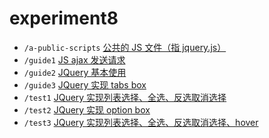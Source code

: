 # experiment8

- `/a-public-scripts` [公共的 JS 文件（指 jquery.js）](https://seagulloddy.github.io/homework/front-end/experiment/experiment8/a-public-scripts/jquery-3.6.1.min.js)
- `/guide1` [JS ajax 发送请求](https://seagulloddy.github.io/homework/front-end/experiment/experiment8/guide1)
- `/guide2` [JQuery 基本使用](https://seagulloddy.github.io/homework/front-end/experiment/experiment8/guide2)
- `/guide3` [JQuery 实现 tabs box](https://seagulloddy.github.io/homework/front-end/experiment/experiment8/guide3)
- `/test1` [JQuery 实现列表选择、全选、反选取消选择](https://seagulloddy.github.io/homework/front-end/experiment/experiment8/test1)
- `/test2` [JQuery 实现 option box](https://seagulloddy.github.io/homework/front-end/experiment/experiment8/test2)
- `/test3` [JQuery 实现列表选择、全选、反选取消选择、hover](https://seagulloddy.github.io/homework/front-end/experiment/experiment8/test3)
